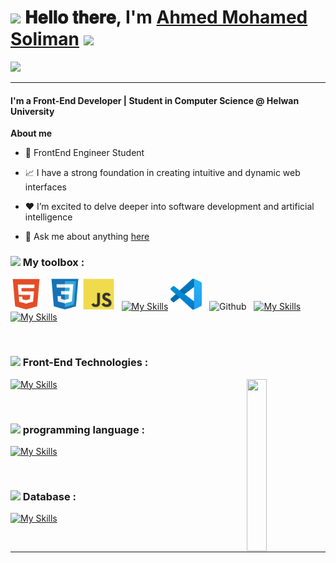 # <img src="https://media.giphy.com/media/iY8CRBdQXODJSCERIr/giphy.gif" width="35"> 𝐇𝐞𝐥𝐥𝐨 𝐭𝐡𝐞𝐫𝐞, I'm [Ahmed Mohamed Soliman](https://github.com/ahmadezzat472) <img src="https://media.giphy.com/media/WUlplcMpOCEmTGBtBW/giphy.gif" width="50"> 

<a href="https://github.com/DenverCoder1/readme-typing-svg"><img src="https://readme-typing-svg.herokuapp.com?font=Time+New+Roman&color=black&size=25&center=true&vCenter=true&width=600&height=100&lines=Welcome+I'm+Ahmed+Soliman&hearts;++;software+Engineer+Student;I'am+interested+in+the+web+Development."></a>
<hr>
 <h4> I'm a Front-End Developer | Student in Computer Science @ Helwan University </h4>

**About me**

- 💼 FrontEnd Engineer Student

- 📈  I have a strong foundation in creating intuitive and dynamic web interfaces

- ❤️  I’m excited to delve deeper into software development and artificial intelligence

- 💬 Ask me about anything [here](https://www.linkedin.com/in/ahmed-soliman-19901b325)

### <img src="https://media2.giphy.com/media/QssGEmpkyEOhBCb7e1/giphy.gif?cid=ecf05e47a0n3gi1bfqntqmob8g9aid1oyj2wr3ds3mg700bl&rid=giphy.gif" width ="25"> My toolbox :

<img  src="https://raw.githubusercontent.com/devicons/devicon/1119b9f84c0290e0f0b38982099a2bd027a48bf1/icons/html5/html5-plain.svg" alt="HTML5" width="50" height="50"/> &nbsp;
<img  src="https://raw.githubusercontent.com/devicons/devicon/1119b9f84c0290e0f0b38982099a2bd027a48bf1/icons/css3/css3-original.svg" alt="CSS3" width="50" height="50"/>
<img  src="https://raw.githubusercontent.com/devicons/devicon/1119b9f84c0290e0f0b38982099a2bd027a48bf1/icons/javascript/javascript-original.svg" alt="JavaScript" width="50" height="50"/> &nbsp;
[![My Skills](https://skillicons.dev/icons?i=nodejs,express)](https://skillicons.dev) 
<img  src="https://raw.githubusercontent.com/devicons/devicon/1119b9f84c0290e0f0b38982099a2bd027a48bf1/icons/vscode/vscode-original.svg" alt="VSCode" width="50" height="50"/> &nbsp;
<img  src="https://github.com/CyrisXD/CyrisXD/raw/master/assets/Github.png" alt="Github"/> &nbsp;
[![My Skills](https://skillicons.dev/icons?i=ps&perline=10)](https://skillicons.dev)
[![My Skills](https://skillicons.dev/icons?i=figma&perline=3)](https://skillicons.dev)

<img src="https://user-images.githubusercontent.com/73097560/115834477-dbab4500-a447-11eb-908a-139a6edaec5c.gif" width="100%" height="8">
  
### <img src="https://media2.giphy.com/media/QssGEmpkyEOhBCb7e1/giphy.gif?cid=ecf05e47a0n3gi1bfqntqmob8g9aid1oyj2wr3ds3mg700bl&rid=giphy.gif" width ="25"> Front-End Technologies :

[![My Skills](https://skillicons.dev/icons?i=css,html,bootstrap,tailwind,react,git,github&perline=10)](https://skillicons.dev)
<a href="https://samujjwaal.tech/"><img src="https://github.com/samujjwaal/samujjwaal/raw/master/etc/coffee.png" align="right" width="25%" height="275" /></a>

<img src="https://user-images.githubusercontent.com/73097560/115834477-dbab4500-a447-11eb-908a-139a6edaec5c.gif" width="65%" height="8">

### <img src="https://media2.giphy.com/media/QssGEmpkyEOhBCb7e1/giphy.gif?cid=ecf05e47a0n3gi1bfqntqmob8g9aid1oyj2wr3ds3mg700bl&rid=giphy.gif" width ="25"> programming language :

[![My Skills](https://skillicons.dev/icons?i=c,js&perline=15)](https://skillicons.dev)

<img src="https://user-images.githubusercontent.com/73097560/115834477-dbab4500-a447-11eb-908a-139a6edaec5c.gif" width="65%" height="8">

### <img src="https://media2.giphy.com/media/QssGEmpkyEOhBCb7e1/giphy.gif?cid=ecf05e47a0n3gi1bfqntqmob8g9aid1oyj2wr3ds3mg700bl&rid=giphy.gif" width ="25"> Database :

[![My Skills](https://skillicons.dev/icons?i=mongodb&perline=10)](https://skillicons.dev)

<br>
<hr>
